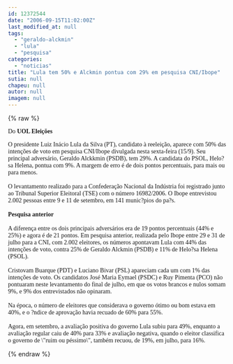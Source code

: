 ```yaml
---
id: 12372544
date: "2006-09-15T11:02:00Z"
last_modified_at: null
tags:
  - "geraldo-alckmin"
  - "lula"
  - "pesquisa"
categories:
  - "noticias"
title: "Lula tem 50% e Alckmin pontua com 29% em pesquisa CNI/Ibope"
sutia: null
chapeu: null
autor: null
imagem: null
---
```

{% raw %}
<p><P><FONT face=\"Times New Roman\"><FONT face=Verdana>Do <STRONG>UOL Eleições</STRONG></FONT></P></p>
<p><P><FONT face=Verdana>O presidente Luiz Inácio Lula da Silva (PT), candidato à reeleição, aparece com 50% das intenções de voto em pesquisa CNI/Ibope divulgada nesta sexta-feira (15/9). Seu principal adversário, Geraldo Alckkmin (PSDB), tem 29%. A candidata do PSOL, Helo?sa Helena, pontua com 9%. A margem de erro é de dois pontos percentuais, para mais ou para menos.<BR><BR>O levantamento realizado para a Confederação Nacional da Indústria foi registrado junto ao Tribunal Superior Eleitoral (TSE) com o número 16982/2006. O Ibope entrevistou 2.002 pessoas entre 9 e 11 de setembro, em 141 munic?pios do pa?s.<BR><BR><B>Pesquisa anterior</B><BR><BR>A diferença entre os dois principais adversários era de 19 pontos percentuais (44% e 25%) e agora é de 21 pontos. Em pesquisa anterior, realizada pelo Ibope entre 29 e 31 de julho para a CNI, com 2.002 eleitores, os números apontavam Lula com 44% das intenções de voto, contra 25% de Geraldo Alckmin (PSDB) e 11% de Helo?sa Helena (PSOL). <BR><BR>Cristovam Buarque (PDT) e Luciano Bivar (PSL) apareciam cada um com 1% das intenções de voto. Os candidatos José Maria Eymael (PSDC) e Ruy Pimenta (PCO) não pontuaram neste levantamento do final de julho, em que os votos brancos e nulos somam 9%, e 9% dos entrevistados não opinaram.<BR><BR>Na época, o número de eleitores que considerava o governo ótimo ou bom estava em 40%, e o ?ndice de aprovação havia recuado de 60% para 55%.<BR><BR>Agora, em setembro, a avaliação positiva do governo Lula subiu para 49%, enquanto a avaliação regular caiu de 40% para 33% e avaliação negativa, quando o eleitor classifica o governo de \"ruim ou péssimo\", também recuou, de 19%, em julho, para 16%.</FONT></P></FONT> </p>
{% endraw %}